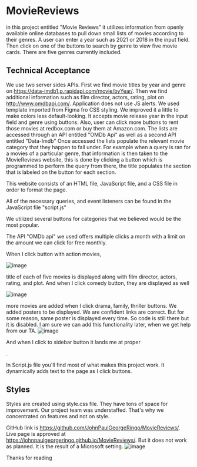 # MovieReviews
in this project entitled "Movie Reviews" it utilizes information from openly available online databases to pull down small lists of movies according to their genres. A user can enter a year such as 2021 or 2018 in the input field. Then click on one of the buttons to search by genre to view five movie cards. There are five genres currently included. 

## Technical Acceptance
We use two server sides APIs. First we find movie titles by year and genre on https://data-imdb1.p.rapidapi.com/movie/byYear/. Then we find additional information such as film director, actors, rating, plot on http://www.omdbapi.com/. Application does not use JS alerts. We used template imported from Figma fro CSS styling. We improved it a little to make colors less default-looking. It accepts movie release year in the input field and genre using buttons. Also, user can click more buttons to rent those movies at redbox.com or buy them at Amazon.com. 
The lists are accessed through an API entitled "OMDb Api" as well as a second API entitled "Data-Imdb"
Once accessed the lists populate the relevant movie category that they happen to fall under.
For example when a query is ran for a movies of a particular genre, that information is then taken
to the MovieReviews website, this is done by clicking a button which is programmed to perform the query
from there, the title populates the section that is labeled on the button for each section.

This website consists of an HTML file, JavaScript file, and a CSS file in order to format the page.

All of the necessary queries, and event listeners can be found in the JavaScript file "script.js"

We utilized several buttons for categories that we believed would be the most popular.

The API "OMDb api" we used offers multiple clicks a month with a limit on the amount we can click for free monthly.

When I click button with action movies,

![image](https://user-images.githubusercontent.com/88174852/134790220-369602d6-1721-49cf-9de2-2a4c66f00068.png)

title of each of five movies is displayed along with film director, actors, rating, and plot. 
And when I click comedy button, they are displayed as well

![image](https://user-images.githubusercontent.com/88174852/134790257-69ab098d-c89d-4feb-946c-dd628e1fa9d5.png)

more movies are added when I click drama, family, thriller buttons. We added posters to be displayed. We are confident links are correct. But for some reason, same poster is displayed every time. So code is still there but it is disabled. I am sure we can add this functionality later, when we get help from our TA. 
![image](https://user-images.githubusercontent.com/88174852/134790773-a175a467-ed39-41f5-b6c2-32e86039e7c7.png)

And when I click to sidebar button it lands me at proper <div>.

In Script.js file you'll find most of what makes this project work. It dynamically adds text to the page as I click buttons. 
## Styles
Styles are created using style.css file. They have tons of space for improvement. Our project team was understaffed. That's why we concentrated on features and not on style. 

GitHub link is https://github.com/JohnPaulGeorgeRingo/MovieReviews/. Live page is approved at https://johnpaulgeorgeringo.github.io/MovieReviews/. But it does not work as planned. It is the result of a Microsoft setting.
![image](https://user-images.githubusercontent.com/88174852/134790915-69fd1679-7d04-49ec-88a8-67b032dde0b6.png)

Thanks for reading
